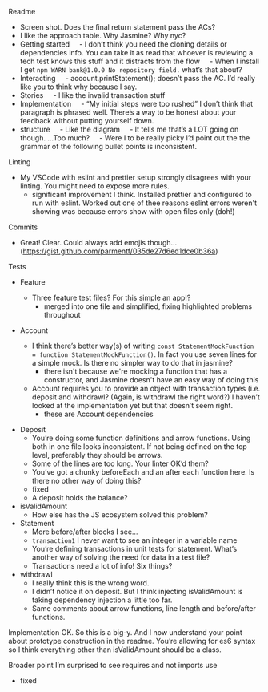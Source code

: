 Readme

- Screen shot. Does the final return statement pass the ACs?
- I like the approach table. Why Jasmine? Why nyc?
- Getting started
      - I don’t think you need the cloning details or dependencies info. You can take it as read that whoever is reviewing a tech test knows this stuff and it distracts from the flow
      - When I install I get `npm WARN bank@1.0.0 No repository field.` what’s that about?
- Interacting
      - account.printStatement(); doesn’t pass the AC. I’d really like you to think why because I say.
- Stories
      - I like the invalid transaction stuff
- Implementation
      - “My initial steps were too rushed” I don’t think that paragraph is phrased well. There’s a way to be honest about your feedback without putting yourself down.
- structure
      - Like the diagram
      - It tells me that’s a LOT going on though. …Too much?
      - Were I to be really picky I’d point out the the grammar of the following bullet points is inconsistent.

Linting

- My VSCode with eslint and prettier setup strongly disagrees with your linting. You might need to expose more rules.
  - significant improvement I think. Installed prettier and configured to run with eslint. Worked out one of thee reasons eslint errors weren't showing was because errors show with open files only (doh!)

Commits

- Great! Clear. Could always add emojis though… (https://gist.github.com/parmentf/035de27d6ed1dce0b36a)

Tests

- Feature
	- Three feature test files? For this simple an app!?
		- merged into one file and simplified, fixing highlighted problems throughout

- Account
	* I think there’s better way(s) of writing `const StatementMockFunction = function StatementMockFunction()`. In fact you use seven lines for a simple mock. Is there no simpler way to do that in jasmine?
		* there isn't because we're mocking a function that has a constructor, and Jasmine doesn't have an easy way of doing this
	* Account requires you to provide an object with transaction types (i.e. deposit and withdrawl? (Again, is withdrawl the right word?) I haven’t looked at the implementation yet but that doesn’t seem right.
		* these are Account dependencies 

* Deposit
	* You’re doing some function definitions and arrow functions. Using both in one file looks inconsistent. If not being defined on the top level, preferably they should be arrows.
	* Some of the lines are too long. Your linter OK’d them?
	* You’ve got a chunky beforeEach and an after each function here. Is there no other way of doing this?
	* fixed
	* A deposit holds the balance?
* isValidAmount
	* How else has the JS ecosystem solved this problem?
* Statement
	* More before/after blocks I see…
	* `transaction1` I never want to see an integer in a variable name
	* You’re defining transactions in unit tests for statement. What’s another way of solving the need for data in a test file?
	* Transactions need a lot of info! Six things?
* withdrawl
	* I really think this is the wrong word.
	* I didn’t notice it on deposit. But I think injecting isValidAmount is taking dependency injection a little too far.
	* Same comments about arrow functions, line length and before/after functions.

Implementation
OK. So this is a big-y. And I now understand your point about prototype construction in the readme. You’re allowing for es6 syntax so I think everything other than isValidAmount should be a class.

Broader point
I’m surprised to see requires and not imports use

* fixed
